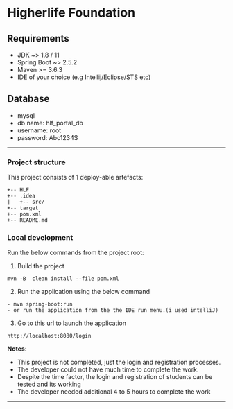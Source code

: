
# Higherlife Foundation

## Requirements
- JDK ~> 1.8 / 11 
- Spring Boot ~> 2.5.2
- Maven \>= 3.6.3
- IDE of your choice (e.g Intellij/Eclipse/STS etc)

## Database
- mysql
- db name: hlf_portal_db
- username: root
- password: Abc1234$
---

### Project structure

This project consists of 1 deploy-able artefacts:
```
+-- HLF
+-- .idea
|   +-- src/
+-- target
+-- pom.xml
+-- README.md
```

### Local development

Run the below commands from the project root:
1. Build the project
```
mvn -B  clean install --file pom.xml
```

2. Run the application using the below command
```
- mvn spring-boot:run
- or run the application from the the IDE run menu.(i used intelliJ)
```
3. Go to this url to launch the application
```
http://localhost:8080/login
```

**Notes:**
- This project is not completed, just the login and registration processes. 
- The developer could not have much time to complete the work.
- Despite the time factor, the login and registration of students can be tested and its working
- The developer needed additional 4 to 5 hours to complete the work
---
